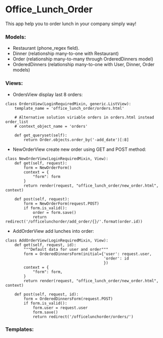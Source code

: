# Office_Lunch_Order
This app help you to order lunch in your company simply way!

### Models:
- Restaurant (phone_regex field).
- Dinner (relationship many-to-one with Restaurant)
- Order (relationship many-to-many through OrderedDinners model)
- OrderedDinners (relationship many-to-one with User, Dinner, Order models)

### Views:
- OrdersView display last 8 orders:
```
class OrdersView(LoginRequiredMixin, generic.ListView):
    template_name = 'office_lunch_order/orders.html'

    # Alternative solution viriable orders in orders.html instead order_list
    # context_object_name = 'orders'

    def get_queryset(self):
        return Order.objects.order_by('-add_date')[:8]
```
- NewOrderView create new order using GET and POST method:
```
class NewOrderView(LoginRequiredMixin, View):
    def get(self, request):
        form = NewOrderForm()
        context = {
            "form": form
        }
        return render(request, "office_lunch_order/new_order.html", context)

    def post(self, request):
        form = NewOrderForm(request.POST)
        if form.is_valid():
            order = form.save()
            return redirect('/officelunchorder/add_order/{}/'.format(order.id))
```
- AddOrderView add lunches into order:
```
class AddOrderView(LoginRequiredMixin, View):
    def get(self, request, id):
        """Default data for user and order"""
        form = OrderedDinnersForm(initial={'user': request.user,
                                           'order': id
                                           })
        context = {
            "form": form,
        }
        return render(request, "office_lunch_order/new_order.html", context)

    def post(self, request, id):
        form = OrderedDinnersForm(request.POST)
        if form.is_valid():
            form.user = request.user
            form.save()
            return redirect('/officelunchorder/orders/')
```
### Templates:


